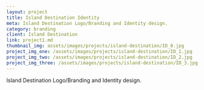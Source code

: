```yaml
---
layout: project
title: Island Destination Identity
meta: Island Destination Logo/Branding and Identity design.
category: branding
client: Island Destination
link: project1.md
thumbnail_img: assets/images/projects/island-destination/ID_0.jpg
project_img_one: /assets/images/projects/island-destination/ID_1.jpg
project_img_two: /assets/images/projects/island-destination/ID_2.jpg
project_img_three: /assets/images/projects/island-destination/ID_3.jpg
---
```


Island Destination Logo/Branding and Identity design.